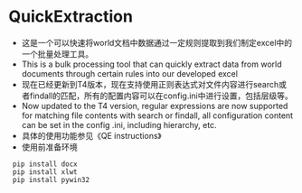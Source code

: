 # QuickExtraction
- 这是一个可以快速将world文档中数据通过一定规则提取到我们制定excel中的一个批量处理工具。
- This is a bulk processing tool that can quickly extract data from world documents through certain rules into our developed excel
- 现在已经更新到T4版本，现在支持使用正则表达式对文件内容进行search或者findall的匹配，所有的配置内容可以在config.ini中进行设置，包括层级等。
- Now updated to the T4 version, regular expressions are now supported for matching file contents with search or findall, all configuration content can be set in the config .ini, including hierarchy, etc.
- 具体的使用功能参见《QE instructions》
- 使用前准备环境
~~~
 pip install docx
 pip install xlwt
 pip install pywin32
~~~
